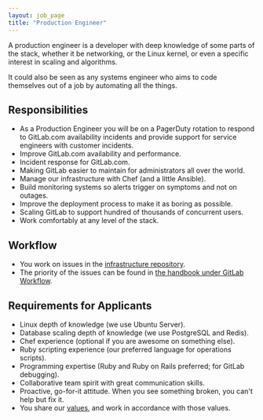 ```yaml
---
layout: job_page
title: "Production Engineer"
---
```


A production engineer is a developer with deep knowledge of some parts of the
stack, whether it be networking, or the Linux kernel, or even a specific
interest in scaling and algorithms.

It could also be seen as any systems engineer who aims to code themselves out of
a job by automating all the things.

## Responsibilities

* As a Production Engineer you will be on a PagerDuty rotation to respond to
  GitLab.com availability incidents and provide support for service engineers
  with customer incidents.
* Improve GitLab.com availability and performance.
* Incident response for GitLab.com.
* Making GitLab easier to maintain for administrators all over the world.
* Manage our infrastructure with Chef (and a little Ansible).
* Build monitoring systems so alerts trigger on symptoms and not on outages.
* Improve the deployment process to make it as boring as possible.
* Scaling GitLab to support hundred of thousands of concurrent users.
* Work comfortably at any level of the stack.

## Workflow

* You work on issues in the [infrastructure repository](https://gitlab.com/gitlab-com/infrastructure/issues).
* The priority of the issues can be found in [the handbook under GitLab Workflow](https://about.gitlab.com/handbook/#prioritize).

## Requirements for Applicants

* Linux depth of knowledge (we use Ubuntu Server).
* Database scaling depth of knowledge (we use PostgreSQL and Redis).
* Chef experience (optional if you are awesome on something else).
* Ruby scripting experience (our preferred language for operations scripts).
* Programming expertise (Ruby and Ruby on Rails preferred; for GitLab
  debugging).
* Collaborative team spirit with great communication skills.
* Proactive, go-for-it attitude. When you see something broken, you can't help
  but fix it.
* You share our [values](/handbook/#values), and work in accordance with those
  values.

